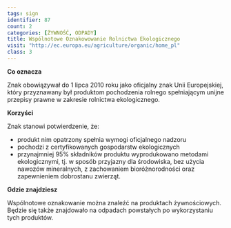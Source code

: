 ```yaml
---
tags: sign
identifier: 87
count: 2
categories: [ŻYWNOŚĆ, ODPADY]
title: Wspólnotowe Oznakowowanie Rolnictwa Ekologicznego
visit: "http://ec.europa.eu/agriculture/organic/home_pl"
class: 3
---
```

**Co oznacza**

Znak obowiązywał do 1 lipca 2010 roku jako oficjalny znak Unii Europejskiej, który przyznawany był produktom pochodzenia rolnego spełniającym unijne przepisy prawne w zakresie rolnictwa ekologicznego.

**Korzyści**

Znak stanowi potwierdzenie, że:

- produkt nim opatrzony spełnia wymogi oficjalnego nadzoru
- pochodzi z certyfikowanych gospodarstw ekologicznych
- przynajmniej 95% składników produktu wyprodukowano metodami ekologicznymi, tj. w sposób przyjazny dla środowiska, bez użycia nawozów mineralnych, z zachowaniem bioróżnorodności oraz zapewnieniem dobrostanu zwierząt.
 
**Gdzie znajdziesz**

Wspólnotowe oznakowanie można znaleźć na produktach żywnościowych. Będzie się także znajdowało na odpadach powstałych po wykorzystaniu tych produktów.
